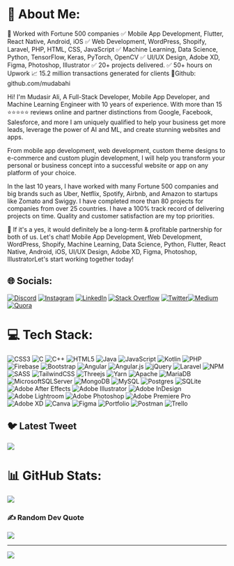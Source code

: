 
# 💫 About Me:
💎 Worked with Fortune 500 companies
✅ Mobile App Development, Flutter, React Native, Android, iOS
✅ Web Development, WordPress, Shopify, Laravel, PHP, HTML, CSS, JavaScript
✅ Machine Learning, Data Science, Python, TensorFlow, Keras, PyTorch, OpenCV
✅ UI/UX Design, Adobe XD, Figma, Photoshop, Illustrator
✅ 20+ projects delivered.
✅ 50+ hours on Upwork
📈 15.2 million transactions generated for clients
💎Github: github.com/mudabahi

Hi! I'm Mudasir Ali, A Full-Stack Developer, Mobile App Developer, and Machine Learning Engineer with 10 years of experience. With more than 15 ⭐⭐⭐⭐⭐ reviews online and partner distinctions from Google, Facebook, Salesforce, and more I am uniquely qualified to help your business get more leads, leverage the power of AI and ML, and create stunning websites and apps.

From mobile app development, web development, custom theme designs to e-commerce and custom plugin development, I will help you transform your personal or business concept into a successful website or app on any platform of your choice.

In the last 10 years, I have worked with many Fortune 500 companies and big brands such as Uber, Netflix, Spotify, Airbnb, and Amazon to startups like Zomato and Swiggy. I have completed more than 80 projects for companies from over 25 countries. I have a 100% track record of delivering projects on time. Quality and customer satisfaction are my top priorities.

🙌 If it's a yes, it would definitely be a long-term & profitable partnership for both of us. Let's chat!
Mobile App Development, Web Development, WordPress, Shopify, Machine Learning, Data Science, Python, Flutter, React Native, Android, iOS, UI/UX Design, Adobe XD, Figma, Photoshop, IllustratorLet's start working together today!

## 🌐 Socials:
[![Discord](https://img.shields.io/badge/Discord-%237289DA.svg?logo=discord&logoColor=white)](https://discord.gg/https://discord.gg/pSPGwWpZ) [![Instagram](https://img.shields.io/badge/Instagram-%23E4405F.svg?logo=Instagram&logoColor=white)](https://instagram.com/mudasirmoorkhunic) [![LinkedIn](https://img.shields.io/badge/LinkedIn-%230077B5.svg?logo=linkedin&logoColor=white)](https://linkedin.com/in/mudasir-ali-a37846233/) [![Stack Overflow](https://img.shields.io/badge/-Stackoverflow-FE7A16?logo=stack-overflow&logoColor=white)](https://stackoverflow.com/users/mudasir-aly) [![Twitter](https://img.shields.io/badge/Twitter-%231DA1F2.svg?logo=Twitter&logoColor=white)](https://twitter.com/Mudasiraly1)[![Medium](https://img.shields.io/badge/Medium-12100E?logo=medium&logoColor=white)](https://medium.com/@@mudasiraly666)[![Quora](https://img.shields.io/badge/Quora-%23B92B27.svg?logo=Quora&logoColor=white)](https://quora.com/profile/Muda-Bahi)

# 💻 Tech Stack:
![CSS3](https://img.shields.io/badge/css3-%231572B6.svg?style=for-the-badge&logo=css3&logoColor=white) ![C](https://img.shields.io/badge/c-%2300599C.svg?style=for-the-badge&logo=c&logoColor=white) ![C++](https://img.shields.io/badge/c++-%2300599C.svg?style=for-the-badge&logo=c%2B%2B&logoColor=white) ![HTML5](https://img.shields.io/badge/html5-%23E34F26.svg?style=for-the-badge&logo=html5&logoColor=white) ![Java](https://img.shields.io/badge/java-%23ED8B00.svg?style=for-the-badge&logo=java&logoColor=white) ![JavaScript](https://img.shields.io/badge/javascript-%23323330.svg?style=for-the-badge&logo=javascript&logoColor=%23F7DF1E) ![Kotlin](https://img.shields.io/badge/kotlin-%230095D5.svg?style=for-the-badge&logo=kotlin&logoColor=white) ![PHP](https://img.shields.io/badge/php-%23777BB4.svg?style=for-the-badge&logo=php&logoColor=white) ![Firebase](https://img.shields.io/badge/firebase-%23039BE5.svg?style=for-the-badge&logo=firebase) ![Bootstrap](https://img.shields.io/badge/bootstrap-%23563D7C.svg?style=for-the-badge&logo=bootstrap&logoColor=white) ![Angular](https://img.shields.io/badge/angular-%23DD0031.svg?style=for-the-badge&logo=angular&logoColor=white) ![Angular.js](https://img.shields.io/badge/angular.js-%23E23237.svg?style=for-the-badge&logo=angularjs&logoColor=white) ![jQuery](https://img.shields.io/badge/jquery-%230769AD.svg?style=for-the-badge&logo=jquery&logoColor=white) ![Laravel](https://img.shields.io/badge/laravel-%23FF2D20.svg?style=for-the-badge&logo=laravel&logoColor=white) ![NPM](https://img.shields.io/badge/NPM-%23000000.svg?style=for-the-badge&logo=npm&logoColor=white) ![SASS](https://img.shields.io/badge/SASS-hotpink.svg?style=for-the-badge&logo=SASS&logoColor=white) ![TailwindCSS](https://img.shields.io/badge/tailwindcss-%2338B2AC.svg?style=for-the-badge&logo=tailwind-css&logoColor=white) ![Threejs](https://img.shields.io/badge/threejs-black?style=for-the-badge&logo=three.js&logoColor=white) ![Yarn](https://img.shields.io/badge/yarn-%232C8EBB.svg?style=for-the-badge&logo=yarn&logoColor=white) ![Apache](https://img.shields.io/badge/apache-%23D42029.svg?style=for-the-badge&logo=apache&logoColor=white) ![MariaDB](https://img.shields.io/badge/MariaDB-003545?style=for-the-badge&logo=mariadb&logoColor=white) ![MicrosoftSQLServer](https://img.shields.io/badge/Microsoft%20SQL%20Sever-CC2927?style=for-the-badge&logo=microsoft%20sql%20server&logoColor=white) ![MongoDB](https://img.shields.io/badge/MongoDB-%234ea94b.svg?style=for-the-badge&logo=mongodb&logoColor=white) ![MySQL](https://img.shields.io/badge/mysql-%2300f.svg?style=for-the-badge&logo=mysql&logoColor=white) ![Postgres](https://img.shields.io/badge/postgres-%23316192.svg?style=for-the-badge&logo=postgresql&logoColor=white) ![SQLite](https://img.shields.io/badge/sqlite-%2307405e.svg?style=for-the-badge&logo=sqlite&logoColor=white) ![Adobe After Effects](https://img.shields.io/badge/Adobe%20After%20Effects-9999FF.svg?style=for-the-badge&logo=Adobe%20After%20Effects&logoColor=white) ![Adobe Illustrator](https://img.shields.io/badge/adobeillustrator-%23FF9A00.svg?style=for-the-badge&logo=adobeillustrator&logoColor=white) ![Adobe InDesign](https://img.shields.io/badge/Adobe%20InDesign-49021F?style=for-the-badge&logo=adobeindesign&logoColor=white) ![Adobe Lightroom](https://img.shields.io/badge/Adobe%20Lightroom-31A8FF.svg?style=for-the-badge&logo=Adobe%20Lightroom&logoColor=white) ![Adobe Photoshop](https://img.shields.io/badge/adobephotoshop-%2331A8FF.svg?style=for-the-badge&logo=adobephotoshop&logoColor=white) ![Adobe Premiere Pro](https://img.shields.io/badge/Adobe%20Premiere%20Pro-9999FF.svg?style=for-the-badge&logo=Adobe%20Premiere%20Pro&logoColor=white) ![Adobe XD](https://img.shields.io/badge/Adobe%20XD-470137?style=for-the-badge&logo=Adobe%20XD&logoColor=#FF61F6) ![Canva](https://img.shields.io/badge/Canva-%2300C4CC.svg?style=for-the-badge&logo=Canva&logoColor=white) 	![Figma](https://img.shields.io/badge/figma-%23F24E1E.svg?style=for-the-badge&logo=figma&logoColor=white) ![Portfolio](https://img.shields.io/badge/Portfolio-%23000000.svg?style=for-the-badge&logo=firefox&logoColor=#FF7139) ![Postman](https://img.shields.io/badge/Postman-FF6C37?style=for-the-badge&logo=postman&logoColor=white) ![Trello](https://img.shields.io/badge/Trello-%23026AA7.svg?style=for-the-badge&logo=Trello&logoColor=white)


## 🐦 Latest Tweet
[![](https://gtce.itsvg.in/api?username=Mudasiraly1)](https://github.com/VishwaGauravIn/github-twitter-card-embed)

# 📊 GitHub Stats:
![](https://github-readme-streak-stats.herokuapp.com/?user=mudabahi&theme=radical&hide_border=false)<br/>

### ✍️ Random Dev Quote
![](https://quotes-github-readme.vercel.app/api?type=horizontal&theme=radical)

---
[![](https://visitcount.itsvg.in/api?id=mudabahi&icon=0&color=0)](https://visitcount.itsvg.in)

<!-- Proudly created with GPRM ( https://gprm.itsvg.in ) -->
